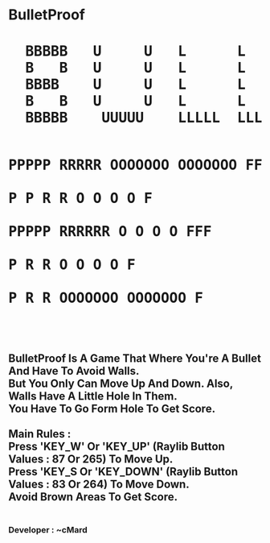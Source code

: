 # BulletProof

<h1><pre>
  BBBBB   U     U   L      L        EEEEE   TTTTTT                                 
  B   B   U     U   L      L        E          T                                   
  BBBB    U     U   L      L        EEEE       T                                   
  B   B   U     U   L      L        E          T                                   
  BBBBB    UUUUU    LLLLL  LLLLL    EEEEE      T                                   
                                                                                               
                                                                                                
  PPPPP   RRRRR        OOOOOOO   OOOOOOO   FFFFF                                    
  P   P   R    R       O     O   O     O   F                                        
  PPPPP   RRRRRR       O     O   O     O   FFF                                      
  P       R     R      O     O   O     O   F                                        
  P       R      R     OOOOOOO   OOOOOOO   F                                       
  </pre>
</h1>
<h2>
BulletProof Is A Game That Where You're A Bullet And Have To Avoid Walls.      
<br>   
But You Only Can Move Up And Down. Also, Walls Have A Little Hole In Them.     
<br>  
You Have To Go Form Hole To Get Score.
<br>
<br>
Main Rules :                                                                      
<br>
Press 'KEY_W' Or 'KEY_UP' (Raylib Button Values : 87 Or 265) To Move Up.          
<br>
Press 'KEY_S Or 'KEY_DOWN' (Raylib Button Values : 83 Or 264) To Move Down.       
<br>
Avoid Brown Areas To Get Score.                                              
<br>
</h2>
<h3><br>
Developer : ~cMard
<br>                                               
</h3>
<br>

